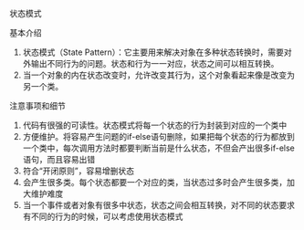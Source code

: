 状态模式

基本介绍

1. 状态模式（State Pattern）：它主要用来解决对象在多种状态转换时，需要对外输出不同行为的问题。状态和行为一一对应，状态之间可以相互转换。
2. 当一个对象的内在状态改变时，允许改变其行为，这个对象看起来像是改变为另一个类。

注意事项和细节

1. 代码有很强的可读性。状态模式将每一个状态的行为封装到对应的一个类中
2. 方便维护。将容易产生问题的if-else语句删除，如果把每个状态的行为都放到一个类中，每次调用方法时都要判断当前是什么状态，不但会产出很多if-else语句，而且容易出错
3. 符合“开闭原则”，容易增删状态
4. 会产生很多类。每个状态都要一个对应的类，当状态过多时会产生很多类，加大维护难度
5. 当一个事件或者对象有很多中状态，状态之间会相互转换，对不同的状态要求有不同的行为的时候，可以考虑使用状态模式